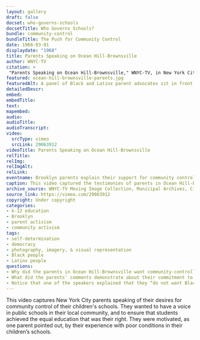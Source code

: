 ```yaml
--- 
layout: gallery
draft: false
docset: who-governs-schools
docsetTitle: Who Governs Schools?
bundle: community-control
bundleTitle: The Push for Community Control
date: 1968-03-01
displaydate: "1968"
title: Parents Speaking on Ocean Hill-Brownsville
author: WNYC-TV
citation: >
 "Parents Speaking on Ocean Hill-Brownsville," WNYC-TV, in New York City Civil Rights History Project, Accessed: [Month Day, Year], https://nyccivilrightshistory.org/gallery/ocean-hill-brownsville-parents.
featured: ocean-hill-brownsville-parents.jpg
featuredAlt: A panel of Black and Latinx parent advocates sit in front of microphones in a TV studio. Some parents read written remarks and some listen. 
detailedDescr: 
embed: 
embedTitle: 
text: 
mapembed: 
audio: 
audioTitle: 
audioTranscript: 
video: 
  srcType: vimeo
  srcLink: 29063912
videoTitle: Parents Speaking on Ocean Hill-Brownsville
relTitle: 
relImg: 
relImgAlt: 
relLink: 
eventname: Brooklyn parents explain their support for community control. 
caption: This video captured the testimonies of parents in Ocean Hill-Brownsville who discussed their desire for change in schools in their community.
archive_source: WNYC-TV Moving Image Collection, Municipal Archives, City of New York
source_link: https://vimeo.com/29063912 
copyright: Under copyright
categories: 
- k-12 education
- Brooklyn
- parent activism
- community activism
tags: 
- self-determination
- democracy
- photography, imagery, & visual representation
- Black people
- Latinx people
questions: 
- Why did the parents in Ocean Hill-Brownsville want community-controlled schools? 
- What did the parents' comments demonstrate about their commitment to their children’s education? What did it show about how the city’s schools were operated?
- Notice that one of the speakers explained that they “do not want Black Power.” What do you think they meant by this? Why do you think they said this in this context? 
--- 
```

 
This video captures New York City parents speaking of their desires for community control of their children's schools. They wanted to have a voice in public schools in their local community, and to ensure that students achieved the equal education that was their right. They were motivated, as one parent pointed out, by their experience with poor conditions in their children’s schools. 
